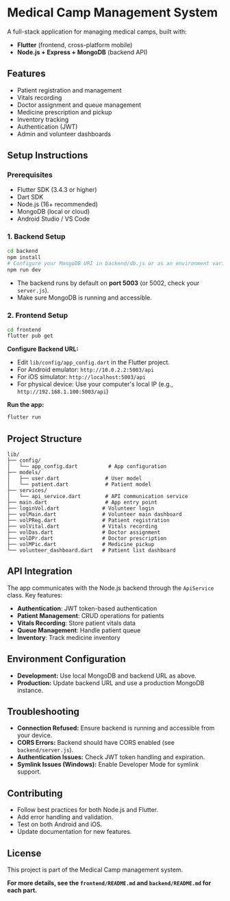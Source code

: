 # Medical Camp Management System

A full-stack application for managing medical camps, built with:
- **Flutter** (frontend, cross-platform mobile)
- **Node.js + Express + MongoDB** (backend API)

## Features

- Patient registration and management
- Vitals recording
- Doctor assignment and queue management
- Medicine prescription and pickup
- Inventory tracking
- Authentication (JWT)
- Admin and volunteer dashboards

## Setup Instructions

### Prerequisites

- Flutter SDK (3.4.3 or higher)
- Dart SDK
- Node.js (16+ recommended)
- MongoDB (local or cloud)
- Android Studio / VS Code

### 1. **Backend Setup**

```bash
cd backend
npm install
# Configure your MongoDB URI in backend/db.js or as an environment variable
npm run dev
```
- The backend runs by default on **port 5003** (or 5002, check your `server.js`).
- Make sure MongoDB is running and accessible.

### 2. **Frontend Setup**

```bash
cd frontend
flutter pub get
```

**Configure Backend URL:**
- Edit `lib/config/app_config.dart` in the Flutter project.
- For Android emulator: `http://10.0.2.2:5003/api`
- For iOS simulator: `http://localhost:5003/api`
- For physical device: Use your computer's local IP (e.g., `http://192.168.1.100:5003/api`)

**Run the app:**
```bash
flutter run
```

## Project Structure

```
lib/
├── config/
│   └── app_config.dart          # App configuration
├── models/
│   ├── user.dart               # User model
│   └── patient.dart            # Patient model
├── services/
│   └── api_service.dart        # API communication service
├── main.dart                   # App entry point
├── loginVol.dart              # Volunteer login
├── volMain.dart               # Volunteer main dashboard
├── volPReg.dart               # Patient registration
├── volVital.dart              # Vitals recording
├── volDas.dart                # Doctor assignment
├── volDPr.dart                # Doctor prescription
├── volMPic.dart               # Medicine pickup
└── volunteer_dashboard.dart   # Patient list dashboard
```

## API Integration

The app communicates with the Node.js backend through the `ApiService` class. Key features:

- **Authentication**: JWT token-based authentication
- **Patient Management**: CRUD operations for patients
- **Vitals Recording**: Store patient vitals data
- **Queue Management**: Handle patient queue
- **Inventory**: Track medicine inventory

## Environment Configuration

- **Development:** Use local MongoDB and backend URL as above.
- **Production:** Update backend URL and use a production MongoDB instance.

## Troubleshooting

- **Connection Refused:** Ensure backend is running and accessible from your device.
- **CORS Errors:** Backend should have CORS enabled (see `backend/server.js`).
- **Authentication Issues:** Check JWT token handling and expiration.
- **Symlink Issues (Windows):** Enable Developer Mode for symlink support.

## Contributing

- Follow best practices for both Node.js and Flutter.
- Add error handling and validation.
- Test on both Android and iOS.
- Update documentation for new features.

## License

This project is part of the Medical Camp management system.

**For more details, see the `frontend/README.md` and `backend/README.md` for each part.**
